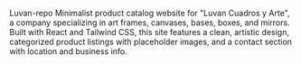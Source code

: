 Luvan-repo
Minimalist product catalog website for "Luvan Cuadros y Arte", a company specializing in art frames, canvases, bases, boxes, and mirrors. Built with React and Tailwind CSS, this site features a clean, artistic design, categorized product listings with placeholder images, and a contact section with location and business info.
